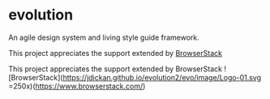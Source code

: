 # evolution
An agile design system and living style guide framework.

This project appreciates the support extended by [BrowserStack](https://www.browserstack.com/)


This project appreciates the support extended by BrowserStack
![BrowserStack](https://jdickan.github.io/evolution2/evo/image/Logo-01.svg =250x)(https://www.browserstack.com/)